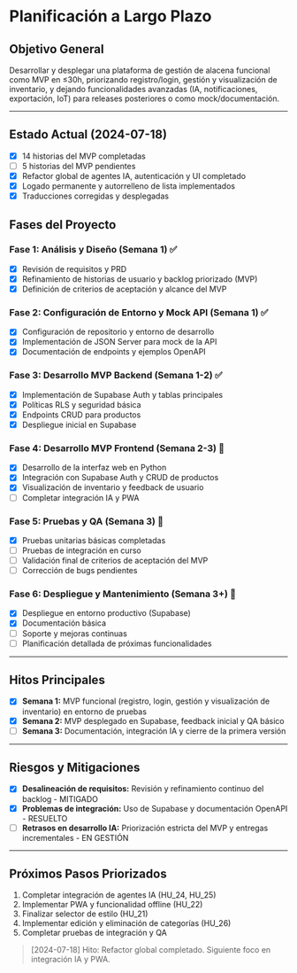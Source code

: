 # Planificación a Largo Plazo

## Objetivo General
Desarrollar y desplegar una plataforma de gestión de alacena funcional como MVP en ≤30h, priorizando registro/login, gestión y visualización de inventario, y dejando funcionalidades avanzadas (IA, notificaciones, exportación, IoT) para releases posteriores o como mock/documentación.

---

## Estado Actual (2024-07-18)
- [x] 14 historias del MVP completadas
- [ ] 5 historias del MVP pendientes
- [x] Refactor global de agentes IA, autenticación y UI completado
- [x] Logado permanente y autorrelleno de lista implementados
- [x] Traducciones corregidas y desplegadas

## Fases del Proyecto

### Fase 1: Análisis y Diseño (Semana 1) ✅
- [x] Revisión de requisitos y PRD
- [x] Refinamiento de historias de usuario y backlog priorizado (MVP)
- [x] Definición de criterios de aceptación y alcance del MVP

### Fase 2: Configuración de Entorno y Mock API (Semana 1) ✅
- [x] Configuración de repositorio y entorno de desarrollo
- [x] Implementación de JSON Server para mock de la API
- [x] Documentación de endpoints y ejemplos OpenAPI

### Fase 3: Desarrollo MVP Backend (Semana 1-2) ✅
- [x] Implementación de Supabase Auth y tablas principales
- [x] Políticas RLS y seguridad básica
- [x] Endpoints CRUD para productos
- [x] Despliegue inicial en Supabase

### Fase 4: Desarrollo MVP Frontend (Semana 2-3) 🔄
- [x] Desarrollo de la interfaz web en Python
- [x] Integración con Supabase Auth y CRUD de productos
- [x] Visualización de inventario y feedback de usuario
- [ ] Completar integración IA y PWA

### Fase 5: Pruebas y QA (Semana 3) 🔄
- [x] Pruebas unitarias básicas completadas
- [ ] Pruebas de integración en curso
- [ ] Validación final de criterios de aceptación del MVP
- [ ] Corrección de bugs pendientes

### Fase 6: Despliegue y Mantenimiento (Semana 3+) 🔄
- [x] Despliegue en entorno productivo (Supabase)
- [x] Documentación básica
- [ ] Soporte y mejoras continuas
- [ ] Planificación detallada de próximas funcionalidades

---

## Hitos Principales

- [x] **Semana 1:** MVP funcional (registro, login, gestión y visualización de inventario) en entorno de pruebas
- [x] **Semana 2:** MVP desplegado en Supabase, feedback inicial y QA básico
- [ ] **Semana 3:** Documentación, integración IA y cierre de la primera versión

---

## Riesgos y Mitigaciones

- [x] **Desalineación de requisitos:** Revisión y refinamiento continuo del backlog - MITIGADO
- [x] **Problemas de integración:** Uso de Supabase y documentación OpenAPI - RESUELTO
- [ ] **Retrasos en desarrollo IA:** Priorización estricta del MVP y entregas incrementales - EN GESTIÓN

---

## Próximos Pasos Priorizados

1. Completar integración de agentes IA (HU_24, HU_25)
2. Implementar PWA y funcionalidad offline (HU_22)
3. Finalizar selector de estilo (HU_21)
4. Implementar edición y eliminación de categorías (HU_26)
5. Completar pruebas de integración y QA

> [2024-07-18] Hito: Refactor global completado. Siguiente foco en integración IA y PWA.
